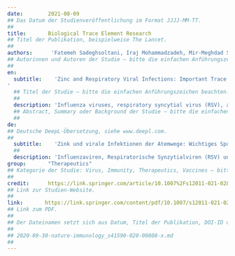 ```yaml
---
date:        2021-08-09
## Das Datum der Studienveröffentlichung im Format JJJJ-MM-TT.
##
title:       Biological Trace Element Research
## Titel der Publikation, beispielweise The Lancet.
##
authors:      'Fatemeh Sadeghsoltani, Iraj Mohammadzadeh, Mir-Meghdad Safari, Parisa Hassanpour, Melika Izadpanah, Durdi Qujeq, Soheila Moein & Mostafa Vaghari-Tabari'
## Autorinnen und Autoren der Studie – bitte die einfachen Anführungszeichen beachten!
##
en:
  subtitle:    'Zinc and Respiratory Viral Infections: Important Trace Element in Anti-viral Response and Immune Regulation
'
  ## Titel der Studie – bitte die einfachen Anführungszeichen beachten!
  ##
  description: 'Influenza viruses, respiratory syncytial virus (RSV), and SARS-COV2 are among the most dangerous respiratory viruses. Zinc is one of the essential micronutrients and is very important in the immune system. The aim of this narrative review is to review the most interesting findings about the importance of zinc in the anti-viral immune response in the respiratory tract and defense against influenza, RSV, and SARS-COV2 infections. The most interesting findings on the role of zinc in regulating immunity in the respiratory tract and the relationship between zinc and acute respiratory distress syndrome (ARDS) are reviewed, as well. Besides, current findings regarding the relationship between zinc and the effectiveness of respiratory viruses’ vaccines are reviewed. The results of reviewed studies have shown that zinc and some zinc-dependent proteins are involved in anti-viral defense and immune regulation in the respiratory tract. It seems that zinc can reduce the viral titer following influenza infection. Zinc may reduce RSV burden in the lungs. Zinc can be effective in reducing the duration of viral pneumonia symptoms. Zinc may enhance the effectiveness of hydroxychloroquine in reducing mortality rate in COVID-19 patients. Besides, zinc has a positive effect in preventing ARDS and ventilator-induced lung damage. The relationship between zinc levels and the effectiveness of respiratory viruses’ vaccines, especially influenza vaccines, is still unclear, and the findings are somewhat contradictory. In conclusion, zinc has anti-viral properties and is important in defending against respiratory viral infections and regulating the immune response in the respiratory tract.'
  ## Abstract, Summary oder Background der Studie – bitte die einfachen Anführungszeichen beachten!
  ##
de: 
## Deutsche DeepL-Übersetzung, siehe www.deepl.com.
##
  subtitle:    'Zink und virale Infektionen der Atemwege: Wichtiges Spurenelement für die antivirale Reaktion und die Immunregulation'
  ##
  description: 'Influenzaviren, Respiratorische Synzytialviren (RSV) und SARS-COV2 gehören zu den gefährlichsten Atemwegsviren. Zink gehört zu den essentiellen Mikronährstoffen und ist sehr wichtig für das Immunsystem. Ziel dieser Übersichtsarbeit ist, die interessantesten Erkenntnisse über die Bedeutung von Zink für die antivirale Immunreaktion in den Atemwegen und die Abwehr von Influenza-, RSV- und SARS-COV2-Infektionen zusammenzufassen. Die interessantesten Erkenntnisse über die Rolle von Zink bei der Regulierung der Immunität in den Atemwegen und die Beziehung zwischen Zink und dem akuten Atemnotsyndrom (ARDS) werden ebenfalls besprochen. Außerdem werden die aktuellen Erkenntnisse über den Zusammenhang zwischen Zink und der Wirksamkeit von Impfstoffen gegen Atemwegsviren besprochen. Die Ergebnisse der untersuchten Studien haben gezeigt, dass Zink und einige zinkabhängige Proteine an der antiviralen Abwehr und der Immunregulierung im Respirationstrakt beteiligt sind. Es scheint, dass Zink den Virustiter nach einer Grippeinfektion senken kann. Zink kann die RSV-Belastung in der Lunge verringern. Zink kann die Dauer der Symptome einer viralen Lungenentzündung verkürzen. Zink kann die Wirksamkeit von Hydroxychloroquin bei der Verringerung der Sterblichkeitsrate von COVID-19-Patienten verbessern. Außerdem hat Zink eine positive Wirkung bei der Vorbeugung von ARDS und beatmungsinduzierten Lungenschäden. Der Zusammenhang zwischen dem Zinkgehalt und der Wirksamkeit von Impfstoffen gegen Atemwegsviren, insbesondere Grippeimpfstoffen, ist noch unklar, und die Ergebnisse sind teilweise widersprüchlich. Zusammenfassend lässt sich sagen, dass Zink antivirale Eigenschaften besitzt und eine wichtige Rolle bei der Abwehr von Virusinfektionen der Atemwege und bei der Regulierung der Immunreaktion im Atemtrakt spielt.'
group:       "Therapeutics"
## Kategorie der Studie: Virus, Immunity, Therapeutics, Vaccines – bitte die Anführungszeichen beachten!
##
credit:      https://link.springer.com/article/10.1007%2Fs12011-021-02859-z
## Link zur Studien-Website.
##
link:       https://link.springer.com/content/pdf/10.1007/s12011-021-02859-z.pdf
## Link zum PDF.
##
## Der Dateinamen setzt sich aus Datum, Titel der Publikation, DOI-ID der Studie (nach dem letzten Slash) und der Dateiendung zusammen. Bitte den Unterstrich vor der DOI-ID beachten!
##
## 2020-09-30-nature-immunology_s41590-020-00808-x.md
##
---
```

<object data="{{ page.link }}" style='height:calc(100vh - 400px); width: 100%' type='application/pdf'></object>